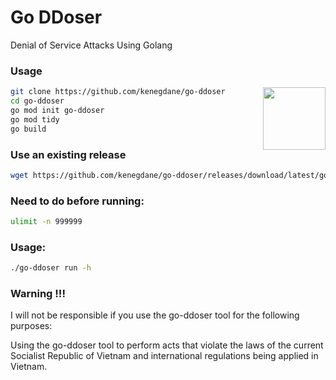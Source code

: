 # Go DDoser
Denial of Service Attacks Using Golang

### Usage
<img src="https://imgur.com/aARCzV9.png" align="right" height="100">

```bash
git clone https://github.com/kenegdane/go-ddoser
cd go-ddoser
go mod init go-ddoser
go mod tidy
go build
```

### Use an existing release
```bash
wget https://github.com/kenegdane/go-ddoser/releases/download/latest/go-ddoser
```

### Need to do before running:
```bash
ulimit -n 999999
```

### Usage:
```bash
./go-ddoser run -h
```

### Warning !!!
I will not be responsible if you use the go-ddoser tool for the following purposes:

Using the go-ddoser tool to perform acts that violate the laws of the current Socialist Republic of Vietnam and international regulations being applied in Vietnam.
